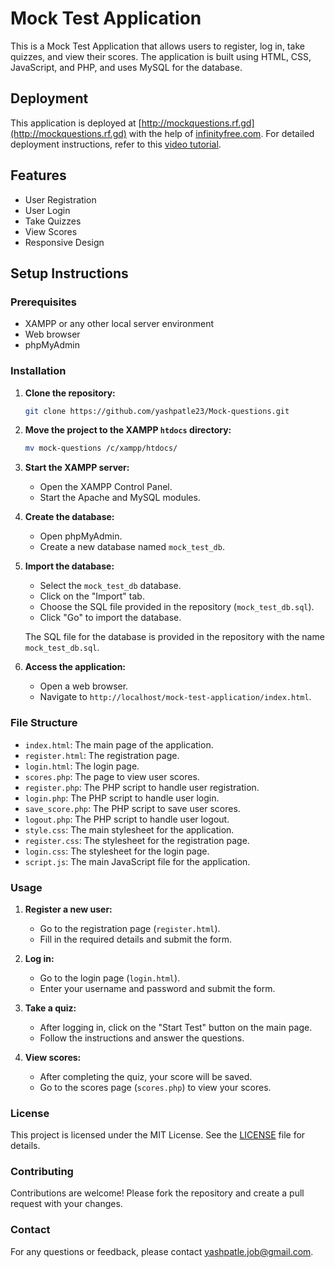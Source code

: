 # Mock Test Application

This is a Mock Test Application that allows users to register, log in, take quizzes, and view their scores. The application is built using HTML, CSS, JavaScript, and PHP, and uses MySQL for the database.

## Deployment

This application is deployed at [http://mockquestions.rf.gd](http://mockquestions.rf.gd) with the help of [infinityfree.com](https://infinityfree.com/). For detailed deployment instructions, refer to this [video tutorial](https://www.youtube.com/watch?v=RTO8uM7GeS8&ab_channel=Training%40DigiCoders).

## Features

- User Registration
- User Login
- Take Quizzes
- View Scores
- Responsive Design

## Setup Instructions

### Prerequisites

- XAMPP or any other local server environment
- Web browser
- phpMyAdmin

### Installation

1. **Clone the repository:**
   ```bash
   git clone https://github.com/yashpatle23/Mock-questions.git
   ```

2. **Move the project to the XAMPP `htdocs` directory:**
   ```bash
   mv mock-questions /c/xampp/htdocs/
   ```

3. **Start the XAMPP server:**
   - Open the XAMPP Control Panel.
   - Start the Apache and MySQL modules.

4. **Create the database:**
   - Open phpMyAdmin.
   - Create a new database named `mock_test_db`.

5. **Import the database:**
   - Select the `mock_test_db` database.
   - Click on the "Import" tab.
   - Choose the SQL file provided in the repository (`mock_test_db.sql`).
   - Click "Go" to import the database.

   The SQL file for the database is provided in the repository with the name `mock_test_db.sql`.

6. **Access the application:**
   - Open a web browser.
   - Navigate to `http://localhost/mock-test-application/index.html`.

### File Structure

- `index.html`: The main page of the application.
- `register.html`: The registration page.
- `login.html`: The login page.
- `scores.php`: The page to view user scores.
- `register.php`: The PHP script to handle user registration.
- `login.php`: The PHP script to handle user login.
- `save_score.php`: The PHP script to save user scores.
- `logout.php`: The PHP script to handle user logout.
- `style.css`: The main stylesheet for the application.
- `register.css`: The stylesheet for the registration page.
- `login.css`: The stylesheet for the login page.
- `script.js`: The main JavaScript file for the application.

### Usage

1. **Register a new user:**
   - Go to the registration page (`register.html`).
   - Fill in the required details and submit the form.

2. **Log in:**
   - Go to the login page (`login.html`).
   - Enter your username and password and submit the form.

3. **Take a quiz:**
   - After logging in, click on the "Start Test" button on the main page.
   - Follow the instructions and answer the questions.

4. **View scores:**
   - After completing the quiz, your score will be saved.
   - Go to the scores page (`scores.php`) to view your scores.

### License

This project is licensed under the MIT License. See the [LICENSE](LICENSE) file for details.

### Contributing

Contributions are welcome! Please fork the repository and create a pull request with your changes.

### Contact

For any questions or feedback, please contact [yashpatle.job@gmail.com](mailto:yashpatle.job@gmail.com).
